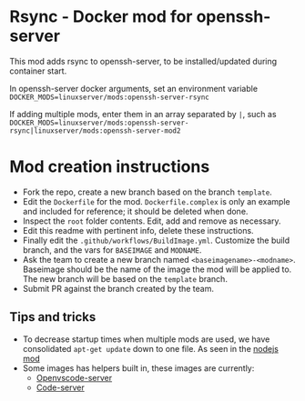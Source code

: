 # Rsync - Docker mod for openssh-server

This mod adds rsync to openssh-server, to be installed/updated during container start.

In openssh-server docker arguments, set an environment variable `DOCKER_MODS=linuxserver/mods:openssh-server-rsync`

If adding multiple mods, enter them in an array separated by `|`, such as `DOCKER_MODS=linuxserver/mods:openssh-server-rsync|linuxserver/mods:openssh-server-mod2`

# Mod creation instructions

* Fork the repo, create a new branch based on the branch `template`.
* Edit the `Dockerfile` for the mod. `Dockerfile.complex` is only an example and included for reference; it should be deleted when done.
* Inspect the `root` folder contents. Edit, add and remove as necessary.
* Edit this readme with pertinent info, delete these instructions.
* Finally edit the `.github/workflows/BuildImage.yml`. Customize the build branch, and the vars for `BASEIMAGE` and `MODNAME`.
* Ask the team to create a new branch named `<baseimagename>-<modname>`. Baseimage should be the name of the image the mod will be applied to. The new branch will be based on the `template` branch.
* Submit PR against the branch created by the team.


## Tips and tricks

* To decrease startup times when multiple mods are used, we have consolidated `apt-get update` down to one file. As seen in the [nodejs mod](https://github.com/linuxserver/docker-mods/tree/code-server-nodejs/root/etc/cont-init.d)
* Some images has helpers built in, these images are currently:
    * [Openvscode-server](https://github.com/linuxserver/docker-openvscode-server/pull/10/files)
    * [Code-server](https://github.com/linuxserver/docker-code-server/pull/95)
